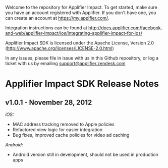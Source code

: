 Welcome to the repository for Applifier Impact. To get started, make sure you have an account registered with Applifier.
If you don't have one, you can create an account at https://my.applfier.com/.

Integration instructions can be found at http://docs.applifier.com/facebook-and-web/applifier-impact/ios/integrating-applifier-impact-for-ios/

Applifier Impact SDK is licensed under the Apache License, Version 2.0 (http://www.apache.org/licenses/LICENSE-2.0.html)

In any issues, please file in issue with us in this Github repository, or log a ticket with us by emailing support@applifier.zendesk.com

Applifier Impact SDK Release Notes
==================================

v1.0.1 - November 28, 2012
--------------------------

*iOS:*

- MAC address tracking removed to Apple policies
- Refactored view logic for easier integration
- Bug fixes, improved cache policies for video ad caching

*Android:*

- Android version still in development, should not be used in production apps

